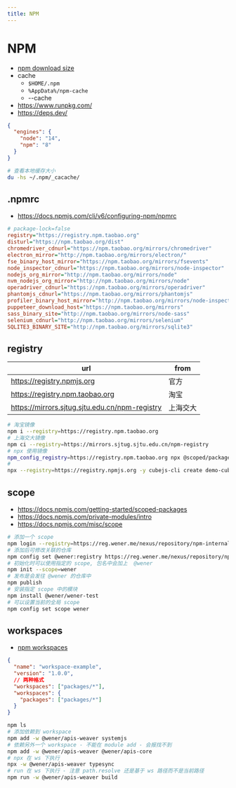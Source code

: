 ```yaml
---
title: NPM
---
```


# NPM

- [npm download size](https://arve0.github.io/npm-download-size/)
- cache
  - `$HOME/.npm`
  - `%AppData%/npm-cache`
  - --cache
- https://www.runpkg.com/
- https://deps.dev/

```json title="建议限定版本"
{
  "engines": {
    "node": "14",
    "npm": "8"
  }
}
```

```bash
# 查看本地缓存大小
du -hs ~/.npm/_cacache/
```

## .npmrc

- https://docs.npmjs.com/cli/v6/configuring-npm/npmrc

```ini
# package-lock=false
registry="https://registry.npm.taobao.org"
disturl="https://npm.taobao.org/dist"
chromedriver_cdnurl="https://npm.taobao.org/mirrors/chromedriver"
electron_mirror="http://npm.taobao.org/mirrors/electron/"
fse_binary_host_mirror="https://npm.taobao.org/mirrors/fsevents"
node_inspector_cdnurl="https://npm.taobao.org/mirrors/node-inspector"
nodejs_org_mirror="http://npm.taobao.org/mirrors/node"
nvm_nodejs_org_mirror="http://npm.taobao.org/mirrors/node"
operadriver_cdnurl="https://npm.taobao.org/mirrors/operadriver"
phantomjs_cdnurl="https://npm.taobao.org/mirrors/phantomjs"
profiler_binary_host_mirror="http://npm.taobao.org/mirrors/node-inspector/"
puppeteer_download_host="https://npm.taobao.org/mirrors"
sass_binary_site="http://npm.taobao.org/mirrors/node-sass"
selenium_cdnurl="http://npm.taobao.org/mirrors/selenium"
SQLITE3_BINARY_SITE="http://npm.taobao.org/mirrors/sqlite3"
```

## registry

| url                                            | from     |
| ---------------------------------------------- | -------- |
| https://registry.npmjs.org                     | 官方     |
| https://registry.npm.taobao.org                | 淘宝     |
| https://mirrors.sjtug.sjtu.edu.cn/npm-registry | 上海交大 |

```bash
# 淘宝镜像
npm i --registry=https://registry.npm.taobao.org
# 上海交大镜像
npm ci --registry=https://mirrors.sjtug.sjtu.edu.cn/npm-registry
# npx 使用镜像
npm_config_registry=https://registry.npm.taobao.org npx @scoped/package
#
npx --registry=https://registry.npmjs.org -y cubejs-cli create demo-cube -d postgres
```

## scope

- https://docs.npmjs.com/getting-started/scoped-packages
- https://docs.npmjs.com/private-modules/intro
- https://docs.npmjs.com/misc/scope

```bash
# 添加一个 scope
npm login --registry=https://reg.wener.me/nexus/repository/npm-internal/ --scope=@wener
# 添加后可修改关联的仓库
npm config set @wener:registry https://reg.wener.me/nexus/repository/npm-internal/
# 初始化时可以使用指定的 scope, 包名中会加上  @wener
npm init --scope=wener
# 发布是会发往 @wener 的仓库中
npm publish
# 安装指定 scope 中的模块
npm install @wener/wener-test
# 可以设置当前的全局 scope
npm config set scope wener
```

## workspaces

- [npm workspaces](https://github.com/npm/rfcs/blob/latest/implemented/0026-workspaces.md)

```json
{
  "name": "workspace-example",
  "version": "1.0.0",
  // 两种格式
  "workspaces": ["packages/*"],
  "workspaces": {
    "packages": ["packages/*"]
  }
}
```

```bash
npm ls
# 添加依赖到 workspace
npm add -w @wener/apis-weaver systemjs
# 依赖另外一个 workspace - 不能在 module add - 会报找不到
npm add -w @wener/apis-weaver @wener/apis-core
# npx 在 ws 下执行
npx -w @wener/apis-weaver typesync
# run 在 ws 下执行 - 注意 path.resolve 还是基于 ws 路径而不是当前路径
npm run -w @wener/apis-weaver build
```
